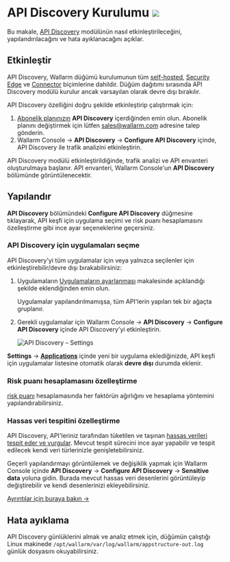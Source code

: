 # API Discovery Kurulumu <a href="../../about-wallarm/subscription-plans/#core-subscription-plans"><img src="../../images/api-security-tag.svg" style="border: none;"></a>

Bu makale, [API Discovery](overview.md) modülünün nasıl etkinleştirileceğini, yapılandırılacağını ve hata ayıklanacağını açıklar.

## Etkinleştir

API Discovery, Wallarm düğümü kurulumunun tüm [self-hosted](../installation/supported-deployment-options.md), [Security Edge](../installation/security-edge/overview.md) ve [Connector](../installation/connectors/overview.md) biçimlerine dahildir. Düğüm dağıtımı sırasında API Discovery modülü kurulur ancak varsayılan olarak devre dışı bırakılır.

API Discovery özelliğini doğru şekilde etkinleştirip çalıştırmak için:

1. [Abonelik planınızın](../about-wallarm/subscription-plans.md#core-subscription-plans) **API Discovery** içerdiğinden emin olun. Abonelik planını değiştirmek için lütfen [sales@wallarm.com](mailto:sales@wallarm.com) adresine talep gönderin.
1. Wallarm Console → **API Discovery** → **Configure API Discovery** içinde, API Discovery ile trafik analizini etkinleştirin.

API Discovery modülü etkinleştirildiğinde, trafik analizi ve API envanteri oluşturulmaya başlanır. API envanteri, Wallarm Console'un **API Discovery** bölümünde görüntülenecektir.

## Yapılandır

**API Discovery** bölümündeki **Configure API Discovery** düğmesine tıklayarak, API keşfi için uygulama seçimi ve risk puanı hesaplamasını özelleştirme gibi ince ayar seçeneklerine geçersiniz.

### API Discovery için uygulamaları seçme

API Discovery'yi tüm uygulamalar için veya yalnızca seçilenler için etkinleştirebilir/devre dışı bırakabilirsiniz:

1. Uygulamaların [Uygulamaların ayarlanması](../user-guides/settings/applications.md) makalesinde açıklandığı şekilde eklendiğinden emin olun.

    Uygulamalar yapılandırılmamışsa, tüm API'lerin yapıları tek bir ağaçta gruplanır.

1. Gerekli uygulamalar için Wallarm Console → **API Discovery** → **Configure API Discovery** içinde API Discovery'yi etkinleştirin.

    ![API Discovery – Settings](../images/about-wallarm-waf/api-discovery/api-discovery-settings.png)

**Settings** → **[Applications](../user-guides/settings/applications.md)** içinde yeni bir uygulama eklediğinizde, API keşfi için uygulamalar listesine otomatik olarak **devre dışı** durumda eklenir.

### Risk puanı hesaplamasını özelleştirme

[risk puanı](risk-score.md) hesaplamasında her faktörün ağırlığını ve hesaplama yöntemini yapılandırabilirsiniz.

### Hassas veri tespitini özelleştirme

API Discovery, API'leriniz tarafından tüketilen ve taşınan [hassas verileri tespit eder ve vurgular](sensitive-data.md). Mevcut tespit sürecini ince ayar yapabilir ve tespit edilecek kendi veri türlerinizle genişletebilirsiniz.

Geçerli yapılandırmayı görüntülemek ve değişiklik yapmak için Wallarm Console içinde **API Discovery** → **Configure API Discovery** → **Sensitive data** yoluna gidin. Burada mevcut hassas veri desenlerini görüntüleyip değiştirebilir ve kendi desenlerinizi ekleyebilirsiniz.

[Ayrıntılar için buraya bakın →](sensitive-data.md#customizing-sensitive-data-detection)

## Hata ayıklama

API Discovery günlüklerini almak ve analiz etmek için, düğümün çalıştığı Linux makinede `/opt/wallarm/var/log/wallarm/appstructure-out.log` günlük dosyasını okuyabilirsiniz.